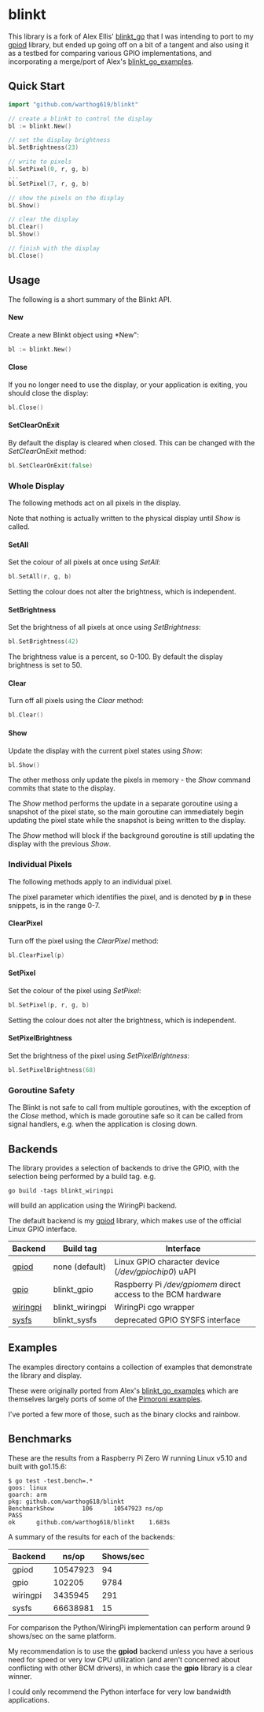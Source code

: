 blinkt
======

This library is a fork of Alex Ellis'
[blinkt_go](https://github.com/alexellis/blinkt_go) that I was intending to port
to my [gpiod](https://github.com/warthog618/gpiod) library, but ended up going
off on a bit of a tangent and also using it as a testbed for comparing various
GPIO implementations, and incorporating a merge/port of Alex's
[blinkt_go_examples](https://github.com/alexellis/blinkt_go_examples).

## Quick Start

```go
import "github.com/warthog619/blinkt"

// create a blinkt to control the display
bl := blinkt.New()

// set the display brightness
bl.SetBrightness(23)

// write to pixels
bl.SetPixel(0, r, g, b)
...
bl.SetPixel(7, r, g, b)

// show the pixels on the display
bl.Show()

// clear the display
bl.Clear()
bl.Show()

// finish with the display
bl.Close()
```

## Usage

The following is a short summary of the Blinkt API.
#### New

Create a new Blinkt object using *New":

```go
bl := blinkt.New()
```

#### Close

If you no longer need to use the display, or your application is exiting, you
should close the display:

```go
bl.Close()
```

#### SetClearOnExit

By default the display is cleared when closed.  This can be changed with the
*SetClearOnExit* method:

```go
bl.SetClearOnExit(false)
```

### Whole Display

The following methods act on all pixels in the display.

Note that nothing is actually written to the physical display until *Show* is
called.

#### SetAll

Set the colour of all pixels at once using *SetAll*:

```go
bl.SetAll(r, g, b)
```

Setting the colour does not alter the brightness, which is independent.
#### SetBrightness

Set the brightness of all pixels at once using *SetBrightness*:

```go
bl.SetBrightness(42)
```

The brightness value is a percent, so 0-100. By default the display brightness
is set to 50.

#### Clear

Turn off all pixels using the *Clear* method:

```go
bl.Clear()
```

#### Show

Update the display with the current pixel states using *Show*:

```go
bl.Show()
```

The other methoss only update the pixels in memory - the *Show* command commits
that state to the display.

The *Show* method performs the update in a separate goroutine using a snapshot
of the pixel state, so the main goroutine can immediately begin updating the
pixel state while the snapshot is being written to the display.

The *Show* method will block if the background goroutine is still updating the
display with the previous *Show*.

### Individual Pixels

The following methods apply to an individual pixel.

The pixel parameter which identifies the pixel, and is denoted by **p** in these
snippets, is in the range 0-7.

#### ClearPixel

Turn off the pixel using the *ClearPixel* method:

```go
bl.ClearPixel(p)
```

#### SetPixel

Set the colour of the pixel using *SetPixel*:

```go
bl.SetPixel(p, r, g, b)
```

Setting the colour does not alter the brightness, which is independent.

#### SetPixelBrightness

Set the brightness of the pixel using *SetPixelBrightness*:

```go
bl.SetPixelBrightness(68)
```

### Goroutine Safety

The Blinkt is not safe to call from multiple goroutines, with the exception of
the *Close* method, which is made goroutine safe so it can be called from signal
handlers, e.g. when the application is closing down.


## Backends

The library provides a selection of backends to drive the GPIO, with the
selection being performed by a build tag. e.g.

```go build -tags blinkt_wiringpi```

will build an application using the WiringPi backend.

The default backend is my [gpiod](https://github.com/warthog618/gpiod) library,
which makes use of the official Linux GPIO interface.

|Backend|Build tag|Interface|
|---|---|---|
|[gpiod](https://github.com/warthog618/gpiod)|none (default)|Linux GPIO character device (*/dev/gpiochip0*) uAPI |
|[gpio](https://github.com/warthog618/gpio)|blinkt_gpio|Raspberry Pi */dev/gpiomem* direct access to the BCM hardware|
|[wiringpi](https://github.com/alexellis/rpi/)| blinkt_wiringpi|WiringPi cgo wrapper|
|[sysfs](https://github.com/alexellis/blinkt_go/)| blinkt_sysfs|deprecated GPIO SYSFS interface|

## Examples

The examples directory contains a collection of examples that demonstrate the
library and display.

These were originally ported from Alex's
[blinkt_go_examples](https://github.com/) which are themselves largely ports of
some of the [Pimoroni examples](https://github.com/pimoroni/blinkt/blob/master/examples).

I've ported a few more of those, such as the binary clocks and rainbow.

## Benchmarks

These are the results from a Raspberry Pi Zero W running Linux v5.10 and built
with go1.15.6:

```
$ go test -test.bench=.*
goos: linux
goarch: arm
pkg: github.com/warthog618/blinkt
BenchmarkShow 	     106	  10547923 ns/op
PASS
ok  	github.com/warthog618/blinkt	1.683s
```

A summary of the results for each of the backends:

|Backend|ns/op|Shows/sec|
|---|---|---|
|gpiod|10547923|94|
|gpio|102205|9784|
|wiringpi|3435945|291|
|sysfs|66638981|15|


For comparison the Python/WiringPi implementation can perform around 9 shows/sec
on the same platform.

My recommendation is to use the **gpiod** backend unless you have a serious need
for speed or very low CPU utilization (and aren't concerned about conflicting
with other BCM drivers), in which case the **gpio** library is a clear winner.

I could only recommend the Python interface for very low bandwidth applications.

